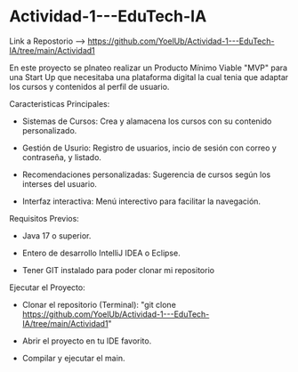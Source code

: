 # Actividad-1---EduTech-IA
Link a Repostorio --> https://github.com/YoelUb/Actividad-1---EduTech-IA/tree/main/Actividad1

En este proyecto se plnateo realizar un Producto Mínimo Viable "MVP" para una Start Up que necesitaba una plataforma digital la cual tenia que adaptar los cursos y contenidos al perfil de usuario. 

Caracteristicas Principales: 

- Sistemas de Cursos: Crea y alamacena los cursos con su contenido personalizado.
  
- Gestión de Usurio:  Registro de usuarios, incio de sesión con correo y contraseña, y listado.
  
- Recomendaciones personalizadas: Sugerencia de cursos según los interses del usuario.
  
- Interfaz interactiva: Menú interectivo para facilitar la navegación.


Requisitos Previos: 

- Java 17 o superior.
  
- Entero de desarrollo IntelliJ IDEA o Eclipse.
  
- Tener GIT instalado para poder clonar mi repositorio


Ejecutar el Proyecto:

- Clonar el repositorio (Terminal):
  "git clone https://github.com/YoelUb/Actividad-1---EduTech-IA/tree/main/Actividad1"

- Abrir el proyecto en tu IDE favorito.

- Compilar y ejecutar el main.
  








